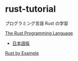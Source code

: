 # rust-tutorial

プログラミング言語 Rust の学習

[The Rust Programming Language](https://doc.rust-lang.org/book/)
- [日本語版](https://doc.rust-jp.rs/book-ja/)


[Rust by Example](https://doc.rust-lang.org/rust-by-example/)
